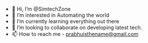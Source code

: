 - 👋 Hi, I’m @SimtechZone
- 👀 I’m interested in Automating the world
- 🌱 I’m currently learning everything out there
- 💞️ I’m looking to collaborate on developing latest tech.
- 📫 How to reach me - prabhuisthename@gmail.com

<!---
SimtechZone/SimtechZone is a ✨ special ✨ repository because its `README.md` (this file) appears on your GitHub profile.
You can click the Preview link to take a look at your changes.
--->
